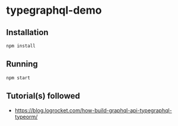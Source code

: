 # typegraphql-demo

## Installation
`npm install`

## Running
`npm start`

## Tutorial(s) followed
- https://blog.logrocket.com/how-build-graphql-api-typegraphql-typeorm/